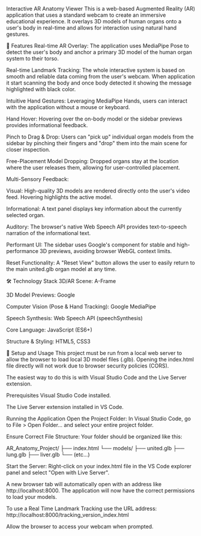 Interactive AR Anatomy Viewer
This is a web-based Augmented Reality (AR) application that uses a standard webcam to create an immersive educational experience. It overlays 3D models of human organs onto a user's body in real-time and allows for interaction using natural hand gestures.

🌟 Features
Real-time AR Overlay: The application uses MediaPipe Pose to detect the user's body and anchor a primary 3D model of the human organ system to their torso.

Real-time Landmark Tracking: The whole interactive system is based on smooth and reliable data coming from the user's webcam. When application it start scanning the body and once body detected it showing the message highlighted with black color. 

Intuitive Hand Gestures: Leveraging MediaPipe Hands, users can interact with the application without a mouse or keyboard.

Hand Hover: Hovering over the on-body model or the sidebar previews provides informational feedback.

Pinch to Drag & Drop: Users can "pick up" individual organ models from the sidebar by pinching their fingers and "drop" them into the main scene for closer inspection.

Free-Placement Model Dropping: Dropped organs stay at the location where the user releases them, allowing for user-controlled placement.

Multi-Sensory Feedback:

Visual: High-quality 3D models are rendered directly onto the user's video feed. Hovering highlights the active model.

Informational: A text panel displays key information about the currently selected organ.

Auditory: The browser's native Web Speech API provides text-to-speech narration of the informational text.

Performant UI: The sidebar uses Google's <model-viewer> component for stable and high-performance 3D previews, avoiding browser WebGL context limits.

Reset Functionality: A "Reset View" button allows the user to easily return to the main united.glb organ model at any time.

🛠️ Technology Stack
3D/AR Scene: A-Frame

3D Model Previews: Google <model-viewer>

Computer Vision (Pose & Hand Tracking): Google MediaPipe

Speech Synthesis: Web Speech API (speechSynthesis)

Core Language: JavaScript (ES6+)

Structure & Styling: HTML5, CSS3

🚀 Setup and Usage
This project must be run from a local web server to allow the browser to load local 3D model files (.glb). Opening the index.html file directly will not work due to browser security policies (CORS).

The easiest way to do this is with Visual Studio Code and the Live Server extension.

Prerequisites
Visual Studio Code installed.

The Live Server extension installed in VS Code.

Running the Application
Open the Project Folder: In Visual Studio Code, go to File > Open Folder... and select your entire project folder.

Ensure Correct File Structure: Your folder should be organized like this:

AR_Anatomy_Project/
├── index.html
└── models/
    ├── united.glb
    ├── lung.glb
    ├── liver.glb
    └── (etc...)

Start the Server: Right-click on your index.html file in the VS Code explorer panel and select "Open with Live Server".

A new browser tab will automatically open with an address like http://localhost:8000. The application will now have the correct permissions to load your models.

To use a Real Time Landmark Tracking use the URL address: http://localhost:8000/tracking_version_index.html

Allow the browser to access your webcam when prompted.

